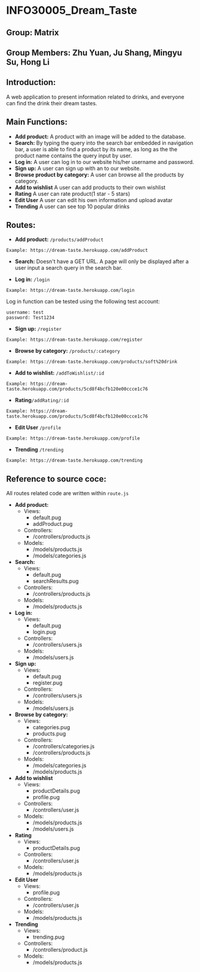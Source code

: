 # INFO30005_Dream_Taste

## Group: Matrix

## Group Members: Zhu Yuan, Ju Shang, Mingyu Su, Hong Li

## Introduction:
A web application to present information related to drinks, and everyone can find the drink their dream tastes.

## Main Functions:
- **Add product:** A product with an image will be added to the database.
- **Search:** By typing the query into the search bar embedded in navigation bar, a user is able to find a product by its name, as long as the the product name contains the query input by user.
- **Log in:** A user can log in to our website his/her username and password.
- **Sign up:** A user can sign up with an to our website.
- **Browse product by category:** A user can browse all the products by category.
- **Add to wishlist** A user can add products to their own wishlist
- **Rating** A user can rate product(1 star - 5 stars)
- **Edit User** A user can edit his own information and upload avatar
- **Trending** A user can see top 10 popular drinks
## Routes:
- **Add product:** `/products/addProduct` 
```
Example: https://dream-taste.herokuapp.com/addProduct
```

- **Search:** Doesn't have a GET URL. A page will only be displayed after a user input a search query in the search bar.

- **Log in:** `/login` 
```
Example: https://dream-taste.herokuapp.com/login
```
Log in function can be tested using the following test account:
```
username: test
password: Test1234
```

- **Sign up:** `/register`
```
Example: https://dream-taste.herokuapp.com/register
```

- **Browse by category:** `/products/:category`
```
Example: https://dream-taste.herokuapp.com/products/soft%20drink
```

- **Add to wishlist:** `/addToWishlist/:id`
```
Example: https://dream-taste.herokuapp.com/products/5cd8f4bcfb120e00ccce1c76
```

- **Rating**`/addRating/:id`
```
Example: https://dream-taste.herokuapp.com/products/5cd8f4bcfb120e00ccce1c76
```

- **Edit User** `/profile`
```
Example: https://dream-taste.herokuapp.com/profile
```

- **Trending** `/trending`
```
Example: https://dream-taste.herokuapp.com/trending
```

## Reference to source coce:
All routes related code are written within `route.js`
- **Add product:**
  - Views:
    - default.pug
    - addProduct.pug
  - Controllers:
    - /controllers/products.js
  - Models:
    - /models/products.js
    - /models/categories.js
- **Search:**
  - Views:
    - default.pug
    - searchResults.pug
  - Controllers:
    - /controllers/products.js
  - Models:
    - /models/products.js
- **Log in:**
  - Views:
    - default.pug
    - login.pug
  - Controllers:
    - /controllers/users.js
  - Models:
    - /models/users.js
- **Sign up:**
  - Views:
    - default.pug
    - register.pug
  - Controllers:
    - /controllers/users.js
  - Models:
    - /models/users.js
- **Browse by category:**
  - Views: 
    - categories.pug
    - products.pug
  - Controllers:
    - /controllers/categories.js
    - /controllers/products.js
  - Models:
    - /models/categories.js
    - /models/products.js
- **Add to wishlist**
  - Views:
    - productDetails.pug
    - profile.pug
  - Controllers:
    - /controllers/user.js
  - Models:
    - /models/products.js
    - /models/users.js
- **Rating**
  - Views:
    - productDetails.pug
  - Controllers:
    - /controllers/user.js
  - Models:
    - /models/products.js
- **Edit User**
  - Views:
    - profile.pug
  - Controllers:
    - /controllers/user.js
  - Models:
    - /models/products.js
-  **Trending**
   - Views:
       - trending.pug
   - Controllers:
       - /controllers/product.js
   - Models:
       - /models/products.js